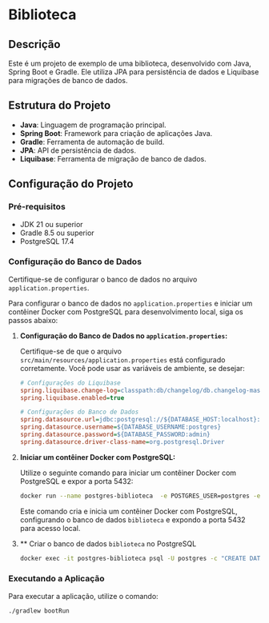 # Biblioteca

## Descrição
Este é um projeto de exemplo de uma biblioteca, desenvolvido com Java, Spring Boot e Gradle. Ele utiliza JPA para persistência de dados e Liquibase para migrações de banco de dados.

## Estrutura do Projeto
- **Java**: Linguagem de programação principal.
- **Spring Boot**: Framework para criação de aplicações Java.
- **Gradle**: Ferramenta de automação de build.
- **JPA**: API de persistência de dados.
- **Liquibase**: Ferramenta de migração de banco de dados.

## Configuração do Projeto
### Pré-requisitos
- JDK 21 ou superior
- Gradle 8.5 ou superior
- PostgreSQL 17.4

### Configuração do Banco de Dados
Certifique-se de configurar o banco de dados no arquivo `application.properties`.

Para configurar o banco de dados no `application.properties` e iniciar um contêiner Docker com PostgreSQL para desenvolvimento local, siga os passos abaixo:

1. **Configuração do Banco de Dados no `application.properties`:**

   Certifique-se de que o arquivo `src/main/resources/application.properties` está configurado corretamente. Você pode usar as variáveis de ambiente, se desejar:
   ```ini
   # Configurações do Liquibase
   spring.liquibase.change-log=classpath:db/changelog/db.changelog-master.yaml
   spring.liquibase.enabled=true

   # Configurações do Banco de Dados
   spring.datasource.url=jdbc:postgresql://${DATABASE_HOST:localhost}:5432/biblioteca
   spring.datasource.username=${DATABASE_USERNAME:postgres}
   spring.datasource.password=${DATABASE_PASSWORD:admin}
   spring.datasource.driver-class-name=org.postgresql.Driver
   ```

2. **Iniciar um contêiner Docker com PostgreSQL:**

   Utilize o seguinte comando para iniciar um contêiner Docker com PostgreSQL e expor a porta 5432:

   ```sh
   docker run --name postgres-biblioteca  -e POSTGRES_USER=postgres -e POSTGRES_PASSWORD=admin -p 5432:5432 -d postgres:17.4
   ```
   Este comando cria e inicia um contêiner Docker com PostgreSQL, configurando o banco de dados `biblioteca` e expondo a porta 5432 para acesso local.
3. ** Criar o banco de dados `biblioteca` no PostgreSQL
    ```sh
    docker exec -it postgres-biblioteca psql -U postgres -c "CREATE DATABASE biblioteca"
    ```
### Executando a Aplicação
Para executar a aplicação, utilize o comando:
```sh
./gradlew bootRun
```